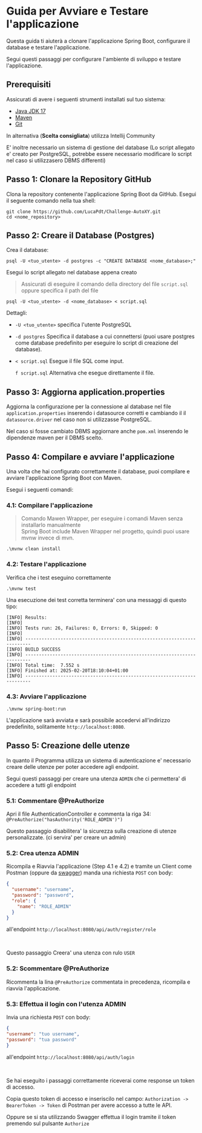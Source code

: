 # Guida per Avviare e Testare l'applicazione

Questa guida ti aiuterà a clonare l'applicazione Spring Boot, configurare il database e testare l'applicazione. 

Segui questi passaggi per configurare l'ambiente di sviluppo e testare l'applicazione.

## Prerequisiti

Assicurati di avere i seguenti strumenti installati sul tuo sistema:

- [Java JDK 17](https://adoptopenjdk.net/)
- [Maven](https://maven.apache.org/download.cgi)
- [Git](https://git-scm.com/)

In alternativa (__Scelta consigliata__) utilizza Intellij Community

E' inoltre necessario un sistema di gestione del database (Lo script allegato e' creato per PostgreSQL, potrebbe essere necessario modificare lo script nel caso si utilizzasero DBMS differenti)

## Passo 1: Clonare la Repository GitHub

Clona la repository contenente l'applicazione Spring Boot da GitHub. Esegui il seguente comando nella tua shell:

```
git clone https://github.com/LucaPdt/Challenge-AutoXY.git
cd <nome_repository>
```

## Passo 2: Creare il Database (Postgres)

Crea il database:

```
psql -U <tuo_utente> -d postgres -c "CREATE DATABASE <nome_database>;"
```

Esegui lo script allegato nel database appena creato

> Assicurati di eseguire il comando della directory del file `script.sql` oppure specifica il path del file

```
psql -U <tuo_utente> -d <nome_database> < script.sql
```

Dettagli:

- `-U <tuo_utente>` specifica l'utente PostgreSQL
- `-d postgres` Specifica il database a cui connettersi (puoi usare postgres come database predefinito per eseguire lo script di creazione del database).
- `< script.sql` Esegue il file SQL come input.
    
  `f script.sql` Alternativa che esegue direttamente il file.

## Passo 3: Aggiorna application.properties

Aggiorna la configurazione per la connessione al database nel file `application.properties` inserendo i datasource corretti e cambiando il il `datasource.driver` nel caso non si utilizzasse PostgreSQL.

Nel caso si fosse cambiato DBMS aggiornare anche `pom.xml` inserendo le dipendenze maven per il DBMS scelto.

## Passo 4: Compilare e avviare l'applicazione

Una volta che hai configurato correttamente il database, puoi compilare e avviare l'applicazione Spring Boot con Maven.

Esegui i seguenti comandi:

### 4.1: Compilare l'applicazione

> Comando Mawen Wrapper, per eseguire i comandi Maven senza installarlo manualmente </br> Spring Boot include Maven Wrapper nel progetto, quindi puoi usare mvnw invece di mvn.


```
.\mvnw clean install
```

### 4.2: Testare l'applicazione

Verifica che i test eseguino correttamente

```
.\mvnw test
```

Una esecuzione dei test corretta terminera' con una messaggi di questo tipo:

```
[INFO] Results:
[INFO]
[INFO] Tests run: 26, Failures: 0, Errors: 0, Skipped: 0
[INFO]
[INFO] ------------------------------------------------------------------------
[INFO] BUILD SUCCESS
[INFO] ------------------------------------------------------------------------
[INFO] Total time:  7.552 s
[INFO] Finished at: 2025-02-20T18:10:04+01:00
[INFO] ------------------------------------------------------------------------
```

### 4.3: Avviare l'applicazione

```
.\mvnw spring-boot:run
```
L'applicazione sarà avviata e sarà possibile accedervi all'indirizzo predefinito, solitamente `http://localhost:8080`.

## Passo 5: Creazione delle utenze

In quanto il Programma utilizza un sistema di autenticazione e' necessario creare delle utenze per poter accedere agli endpoint.

Segui questi passaggi per creare una utenza `ADMIN` che ci permettera' di accedere a tutti gli endpoint

### 5.1: Commentare @PreAuthorize

Apri il file AuthenticationController e commenta la riga 34: `@PreAuthorize("hasAuthority('ROLE_ADMIN')")`

Questo passaggio disabilitera' la sicurezza sulla creazione di utenze personalizzate. (ci servira' per creare un admin)

### 5.2: Crea utenza ADMIN

Ricompila e Riavvia l'applicazione (Step 4.1 e 4.2) e tramite un Client come Postman (oppure da [swagger](http://localhost:8080/swagger-ui/index.html)) manda una richiesta `POST` con body:

```json
{
  "username": "username",
  "password": "password",
  "role": {
    "name": "ROLE_ADMIN"
  }
}
```

all'endpoint `http://localhost:8080/api/auth/register/role`

<br>

Questo passaggio Creera' una utenza con rulo `USER`

### 5.2: Scommentare @PreAuthorize

Ricommenta la lina `@PreAuthorize` commentata in precedenza, ricompila e riavvia l'applicazione.

### 5.3: Effettua il login con l'utenza ADMIN

Invia una richiesta `POST` con body:
```json
{
"username": "tuo username",
"password": "tua password"
}
```

all'endpoint `http://localhost:8080/api/auth/login`

<br>

Se hai eseguito i passaggi correttamente riceverai come response un token di accesso.

Copia questo token di accesso e inseriscilo nel campo: `Authorization -> BearerToken -> Token` di Postman per avere accesso a tutte le API.

Oppure se si sta utilizzando Swagger effettua il login tramite il token premendo sul pulsante `Authorize`